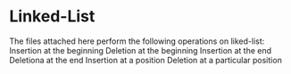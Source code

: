 # Linked-List
The files attached here perform the following operations on liked-list:
Insertion at the beginning
Deletion at the beginning
Insertion at the end
Deletiona at the end
Insertion at a position
Deletion at a particular position
